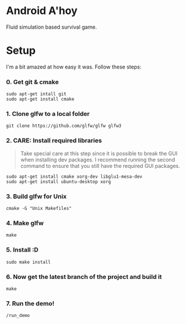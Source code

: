 # Android A'hoy
Fluid simulation based survival game.

# Setup
I'm a bit amazed at how easy it was. Follow these steps:

### 0. Get git & cmake

    
    sudo apt-get intall git
    sudo apt-get install cmake
    

### 1. Clone glfw to a local folder

    
    git clone https://github.com/glfw/glfw glfw3

### 2. CARE: Install required libraries
> Take special care at this step since it is possible to break the GUI
> when installing dev packages. I recommend running the second command
> to ensure that you still have the required GUI packages.

    
    sudo apt-get install cmake xorg-dev libglu1-mesa-dev
    sudo apt-get install ubuntu-desktop xorg

### 3. Build glfw for Unix
   
     
    cmake -G "Unix Makefiles"

### 4. Make glfw
   
     
    make

### 5. Install :D
   
         
    sudo make install
    
### 6. Now get the latest branch of the project and build it
    
      
    make


### 7. Run the demo!
    
    
    /run_demo

